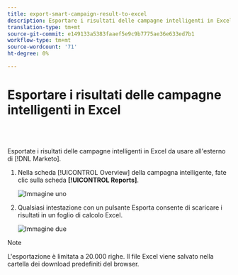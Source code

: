 ```yaml
---
title: export-smart-campaign-result-to-excel
description: Esportare i risultati delle campagne intelligenti in Excel
translation-type: tm+mt
source-git-commit: e149133a5383faaef5e9c9b7775ae36e633ed7b1
workflow-type: tm+mt
source-wordcount: '71'
ht-degree: 0%

---
```



# Esportare i risultati delle campagne intelligenti in Excel

<br> 

Esportate i risultati delle campagne intelligenti in Excel da usare all&#39;esterno di [!DNL Marketo].

1. Nella scheda [!UICONTROL Overview] della campagna intelligente, fate clic sulla scheda **[!UICONTROL Reports]**.

   ![Immagine uno](/help/sky/assets/smart-campaigns/export-smart-campaign-results-to-excel/export-smart-campaign-results-to-excel-1.png)

1. Qualsiasi intestazione con un pulsante Esporta consente di scaricare i risultati in un foglio di calcolo Excel.

   ![Immagine due](/help/sky/assets/smart-campaigns/export-smart-campaign-results-to-excel/export-smart-campaign-results-to-excel-2.png)

>[!NOTE]
>
>L&#39;esportazione è limitata a 20.000 righe. Il file Excel viene salvato nella cartella dei download predefiniti del browser.
